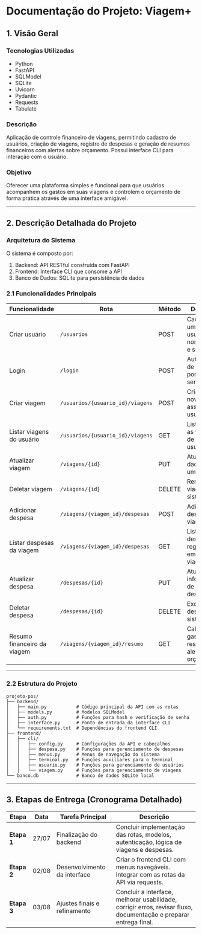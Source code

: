 # Documentação do Projeto: Viagem+

## 1. Visão Geral

### Tecnologias Utilizadas

- Python  
- FastAPI  
- SQLModel  
- SQLite  
- Uvicorn  
- Pydantic  
- Requests
- Tabulate

### Descrição

Aplicação de controle financeiro de viagens, permitindo cadastro de usuários, criação de viagens, registro de despesas e geração de resumos financeiros com alertas sobre orçamento. Possui interface CLI para interação com o usuário.

### Objetivo

Oferecer uma plataforma simples e funcional para que usuários acompanhem os gastos em suas viagens e controlem o orçamento de forma prática através de uma interface amigável.

---

## 2. Descrição Detalhada do Projeto

### Arquitetura do Sistema

O sistema é composto por:
1. Backend: API RESTful construída com FastAPI
2. Frontend: Interface CLI que consome a API
3. Banco de Dados: SQLite para persistência de dados

### 2.1 Funcionalidades Principais

| Funcionalidade                   | Rota                               | Método | Descrição                                             |
|---------------------------------|----------------------------------|--------|-------------------------------------------------------|
| Criar usuário                   | `/usuarios`                      | POST   | Cadastro de um novo usuário com nome, email e senha. |
| Login                          | `/login`                        | POST   | Autenticação de usuário por email e senha.            |
| Criar viagem                   | `/usuarios/{usuario_id}/viagens`| POST   | Criação de nova viagem associada ao usuário.          |
| Listar viagens do usuário      | `/usuarios/{usuario_id}/viagens`| GET    | Listar todas as viagens de um usuário.                 |
| Atualizar viagem               | `/viagens/{id}`                 | PUT    | Atualizar dados de uma viagem.                         |
| Deletar viagem                | `/viagens/{id}`                 | DELETE | Remover viagem do sistema.                             |
| Adicionar despesa              | `/viagens/{viagem_id}/despesas`| POST   | Adicionar despesa à viagem.                            |
| Listar despesas da viagem      | `/viagens/{viagem_id}/despesas`| GET    | Listar despesas registradas em uma viagem.             |
| Atualizar despesa             | `/despesas/{id}`                | PUT    | Atualizar informações de uma despesa.                  |
| Deletar despesa              | `/despesas/{id}`                | DELETE | Excluir despesa do sistema.                            |
| Resumo financeiro da viagem    | `/viagens/{viagem_id}/resumo`   | GET    | Calcular total gasto, saldo restante e alerta de orçamento. |

---

### 2.2 Estrutura do Projeto

```plaintext
projeto-pos/
├── backend/
│   ├── main.py           # Código principal da API com as rotas
│   ├── models.py         # Modelos SQLModel 
│   ├── auth.py           # Funções para hash e verificação de senha
│   ├── interface.py      # Ponto de entrada da interface CLI
│   └── requirements.txt  # Dependências do frontend CLI
├── frontend/
│   ├── cli/
│   │   ├── config.py     # Configurações da API e cabeçalhos
│   │   ├── despesa.py    # Funções para gerenciamento de despesas
│   │   ├── menus.py      # Menus de navegação do sistema
│   │   ├── terminal.py   # Funções auxiliares para o terminal
│   │   ├── usuario.py    # Funções para gerenciamento de usuários
│   │   └── viagem.py     # Funções para gerenciamento de viagens
└── banco.db              # Banco de dados SQLite local

```

---

## 3. Etapas de Entrega (Cronograma Detalhado)

| Etapa       | Data         | Tarefa Principal             | Descrição                                                                                   |
| ----------- | ------------ | ---------------------------- | ------------------------------------------------------------------------------------------- |
| **Etapa 1** | 27/07        | Finalização do backend       | Concluir implementação das rotas, modelos, autenticação, lógica de viagens e despesas.      |
| **Etapa 2** | 02/08        | Desenvolvimento da interface | Criar o frontend CLI com menus navegáveis. Integrar com as rotas da API via requests.   |
| **Etapa 3** | 03/08        | Ajustes finais e refinamento | Concluir a interface, melhorar usabilidade, corrigir erros, revisar fluxo, documentação e preparar entrega final. |
